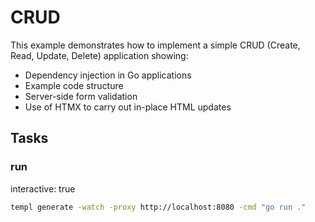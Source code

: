 # CRUD

This example demonstrates how to implement a simple CRUD (Create, Read, Update, Delete) application showing:

- Dependency injection in Go applications
- Example code structure
- Server-side form validation
- Use of HTMX to carry out in-place HTML updates

## Tasks

### run

interactive: true

```bash
templ generate -watch -proxy http://localhost:8080 -cmd "go run ."
```
